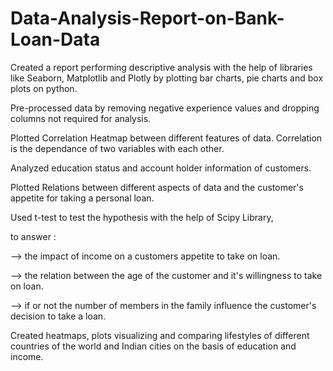 # Data-Analysis-Report-on-Bank-Loan-Data

Created a report performing descriptive analysis with the help of
libraries like Seaborn, Matplotlib and Plotly by plotting bar charts, pie charts and box plots on python. 

Pre-processed data by removing negative experience values and dropping columns not required for analysis.

Plotted Correlation Heatmap between different features of data. Correlation is the dependance of two variables with each other. 

Analyzed education status and account holder information of customers.

Plotted Relations between different aspects of data and the customer's appetite for taking a personal loan.

Used t-test to test the hypothesis with the help of Scipy Library,

to answer :

--> the impact of income on a customers appetite to take on loan.

--> the relation between the age of the customer and it's willingness to take on loan.

--> if or not the number of members in the family influence the customer's decision to take a loan. 

Created heatmaps, plots visualizing and comparing lifestyles of
different countries of the world and Indian cities on the basis of education and income.
